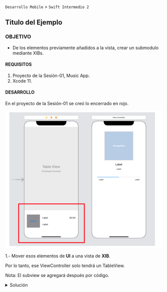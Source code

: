 `Desarrollo Mobile` > `Swift Intermedio 2`
	
## Titulo del Ejemplo 

### OBJETIVO 

- De los elementos previamente añadidos a la vista, crear un submodulo mediante XIBs.

#### REQUISITOS 

1. Proyecto de la Sesión-01, Music App.
2. Xcode 11.

#### DESARROLLO

En el proyecto de la Sesión-01 se creó lo encerrado en rojo.

![](0.png)


1.- Mover esos elementos de **UI** a una vista de **XIB**.

Por lo tanto, ese ViewController solo tendrá un TableView. 

Nota: El subview se agregará después por código.

<details>
	<summary>Solución</summary>
	<p> Crear un nuevo XIB como lo hicimos en el ejemplo 01.</p>
	<p>Este XIB necesitará una clase, creamos un archivo de subclase de UIView. Enlazarlo con este XIB.</p>
	<p>Agregar los elementos cortados en el nuevo XIB y agregar constraints.</p>
	<p>Los constraints son de dimensión, alto y ancho. y de posición.</p>
	
```	
class PlayerView: UIView {
  
  @IBOutlet var contentView: UIView!
  @IBOutlet weak var lblSongName: UILabel!
  @IBOutlet weak var lblAlbumName: UILabel!
  @IBOutlet weak var lblSongProgress: UILabel!
  
  // For using in Code
  override init(frame: CGRect) {
    super.init(frame: frame)
    commonInit()
  }
  
  // For using in IB
  required init?(coder: NSCoder) {
    super.init(coder: coder)
    commonInit()
  }
  
  private func commonInit() {
    Bundle.main.loadNibNamed("PlayerView", owner: self, options: nil)
    addSubview(contentView)
    contentView.frame = self.bounds
    contentView.autoresizingMask = [.flexibleHeight, .flexibleWidth]
  }

  @IBAction func play(_ sender: Any) {

  }  
}
```

</details> 

